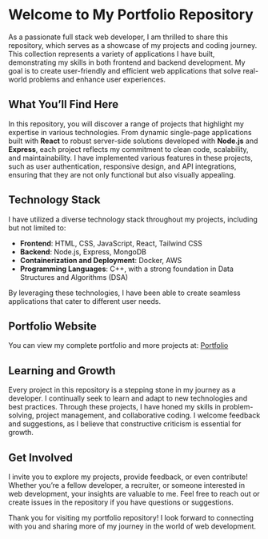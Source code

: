 # Welcome to My Portfolio Repository

As a passionate full stack web developer, I am thrilled to share this repository, which serves as a showcase of my projects and coding journey. This collection represents a variety of applications I have built, demonstrating my skills in both frontend and backend development. My goal is to create user-friendly and efficient web applications that solve real-world problems and enhance user experiences.

## What You’ll Find Here

In this repository, you will discover a range of projects that highlight my expertise in various technologies. From dynamic single-page applications built with **React** to robust server-side solutions developed with **Node.js** and **Express**, each project reflects my commitment to clean code, scalability, and maintainability. I have implemented various features in these projects, such as user authentication, responsive design, and API integrations, ensuring that they are not only functional but also visually appealing.

## Technology Stack

I have utilized a diverse technology stack throughout my projects, including but not limited to:

- **Frontend**: HTML, CSS, JavaScript, React, Tailwind CSS
- **Backend**: Node.js, Express, MongoDB
- **Containerization and Deployment**: Docker, AWS
- **Programming Languages**: C++, with a strong foundation in Data Structures and Algorithms (DSA)

By leveraging these technologies, I have been able to create seamless applications that cater to different user needs.

## Portfolio Website

You can view my complete portfolio and more projects at: [Portfolio](https://pawan-portfolio-psi.vercel.app/)

## Learning and Growth

Every project in this repository is a stepping stone in my journey as a developer. I continually seek to learn and adapt to new technologies and best practices. Through these projects, I have honed my skills in problem-solving, project management, and collaborative coding. I welcome feedback and suggestions, as I believe that constructive criticism is essential for growth.

## Get Involved

I invite you to explore my projects, provide feedback, or even contribute! Whether you’re a fellow developer, a recruiter, or someone interested in web development, your insights are valuable to me. Feel free to reach out or create issues in the repository if you have questions or suggestions.

Thank you for visiting my portfolio repository! I look forward to connecting with you and sharing more of my journey in the world of web development.
